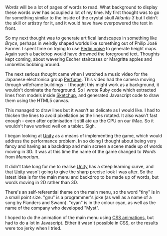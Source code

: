 *Words* will be a lot of pages of words to read. What background
to display these words over has occupied a lot of my time. My first
thought was to go for something similar to the inside of the crystal
skull *Atlantis 3* but I didn't the skill or artistry for it,
and it would have have overpowered the text in front.

So my next thought was to generate artifical landscapes in something
like *Bryce*, perhaps in weirdly shaped worlds
like something out of Philip Jos&eacute; Farmer. I spent time
on trying to use [Perlin noise](https://en.wikipedia.org/wiki/Perlin_noise)
to generate height maps. Again such a backdrop would have drowned
the foreground text. Thoughts kept coming, about wavering Escher
staircases or Margritte apples and umbrellas bobbing around.

The next serious thought came when I watched a music video for
the Japanese electronica group [Perfume](https://www.perfume-global.com/).
This video had the camera moving through wifeframe buildings -
I thought this might work as a background, it wouldn't dominate
the foreground. So I wrote Ruby code which extracted lines from
models inside [Sketchup](https://www.sketchup.com), and generated
Javascript code to draw them using the HTML5 canvas.

This managed to draw lines but it wasn't as delicate as I would
like. I had to thicken the lines to avoid pixellation as the lines
rotated. It also wasn't fast enough - even after optimisation it
still ate up the CPU on our iMac. So it wouldn't have worked well
on a tablet. Sigh.

I began looking at [Unity](https://unity3d.com) as a means of implementing the game,
which would address the performance problem. In so doing I
thought about being very fancy and having as a backdrop and
main screen a scene made up of words moving in 3D. It was at this time
the name of the game changed to *Words* from *Memoriam*.

It didn't take long for me to realise [Unity](https://unity3d.com) has a steep
learning curve, and that [Unity](https://unity3d.com) wasn't going to give the
sharp precise look I was after. So the latest idea is for
the main menu and backdrop to be made up of words, but
words moving in 2D rather than 3D.

There's an self-referential theme on the main menu, so the word "tiny" is
in a small point size. "gnu" is a programmer's joke (as well as a name of
a song by Flanders and Swann). "cyan" is in the colour cyan, as well
as the name of the company who developed "Myst".

I hoped to do the animation of the main menu using
[CSS animations](https://www.w3schools.com/css/css3_animations.asp),
but had to do a lot in Javascript. Either it wasn't possible in
CSS, or the results were too jerky when I tried.
